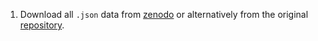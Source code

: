 1. Download all `.json` data from [zenodo](https://zenodo.org/record/3885351#.Y95ds9LMJIQ) or alternatively from the original [repository](https://github.com/michaelfaerber/ukraine-news-bias).